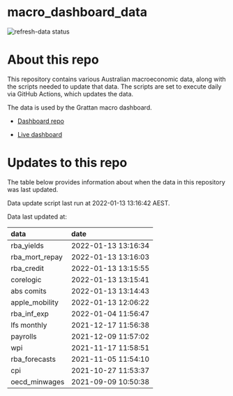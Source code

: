 
<!-- README.md is generated from README.Rmd. Please edit that file -->

# macro\_dashboard\_data

<!-- badges: start -->

![refresh-data
status](https://github.com/grattan/macro_dashboard_data/workflows/refresh-data/badge.svg)

<!-- badges: end -->

# About this repo

This repository contains various Australian macroeconomic data, along
with the scripts needed to update that data. The scripts are set to
execute daily via GitHub Actions, which updates the data.

The data is used by the Grattan macro dashboard.

  - [Dashboard repo](https://github.com/grattan/macrodashboard)

  - [Live dashboard](https://mattcowgill.shinyapps.io/macrodashboard/)

# Updates to this repo

The table below provides information about when the data in this
repository was last updated.

Data update script last run at 2022-01-13 13:16:42 AEST.

Data last updated at:

| data             | date                |
| :--------------- | :------------------ |
| rba\_yields      | 2022-01-13 13:16:34 |
| rba\_mort\_repay | 2022-01-13 13:16:03 |
| rba\_credit      | 2022-01-13 13:15:55 |
| corelogic        | 2022-01-13 13:15:41 |
| abs comits       | 2022-01-13 13:14:43 |
| apple\_mobility  | 2022-01-13 12:06:22 |
| rba\_inf\_exp    | 2022-01-04 11:56:47 |
| lfs monthly      | 2021-12-17 11:56:38 |
| payrolls         | 2021-12-09 11:57:02 |
| wpi              | 2021-11-17 11:58:51 |
| rba\_forecasts   | 2021-11-05 11:54:10 |
| cpi              | 2021-10-27 11:53:37 |
| oecd\_minwages   | 2021-09-09 10:50:38 |
